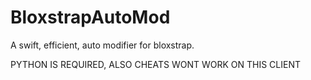 # BloxstrapAutoMod
A swift, efficient, auto modifier for bloxstrap.


PYTHON IS REQUIRED, ALSO CHEATS WONT WORK ON THIS CLIENT
